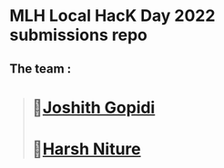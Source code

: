 # MLH Local HacK Day 2022 submissions repo

## The team :

> # 🍁[Joshith Gopidi](https://github.com/jOS-RE/)
> # 🌿[Harsh Niture](https://github.com/harshniture)

